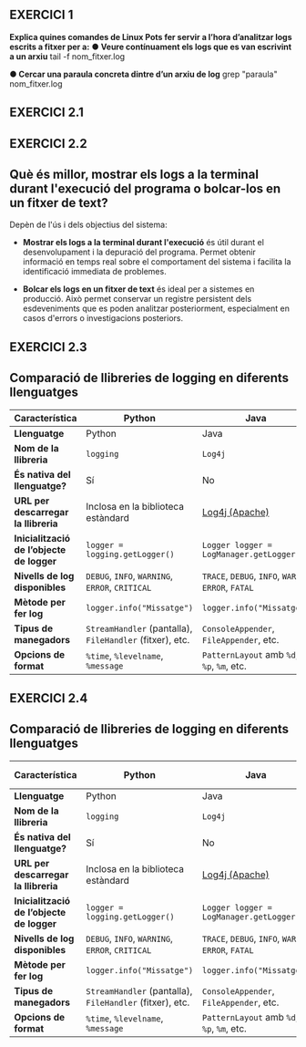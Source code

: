 ## EXERCICI 1
**Explica quines comandes de Linux Pots fer servir a l’hora d’analitzar logs escrits a fitxer per a:**
**● Veure contínuament els logs que es van escrivint a un arxiu**
tail -f nom_fitxer.log

**● Cercar una paraula concreta dintre d’un arxiu de log**
grep "paraula" nom_fitxer.log


## EXERCICI 2.1


## EXERCICI 2.2
## Què és millor, mostrar els logs a la terminal durant l'execució del programa o bolcar-los en un fitxer de text?

Depèn de l'ús i dels objectius del sistema:

- **Mostrar els logs a la terminal durant l'execució** és útil durant el desenvolupament i la depuració del programa. Permet obtenir informació en temps real sobre el comportament del sistema i facilita la identificació immediata de problemes.
  
- **Bolcar els logs en un fitxer de text** és ideal per a sistemes en producció. Això permet conservar un registre persistent dels esdeveniments que es poden analitzar posteriorment, especialment en casos d'errors o investigacions posteriors.


## EXERCICI 2.3



## Comparació de llibreries de logging en diferents llenguatges

| **Característica**               | **Python**                      | **Java**                         | **JavaScript**                    |
|-----------------------------------|----------------------------------|-----------------------------------|------------------------------------|
| **Llenguatge**                    | Python                          | Java                             | JavaScript                        |
| **Nom de la llibreria**           | `logging`                       | `Log4j`                          | `Winston`                         |
| **És nativa del llenguatge?**     | Sí                              | No                               | No                                |
| **URL per descarregar la llibreria** | Inclosa en la biblioteca estàndard | [Log4j (Apache)](https://logging.apache.org/log4j/2.x/) | [Winston GitHub](https://github.com/winstonjs/winston) |
| **Inicialització de l’objecte de logger** | `logger = logging.getLogger()`   | `Logger logger = LogManager.getLogger();` | `const logger = require('winston');` |
| **Nivells de log disponibles**    | `DEBUG`, `INFO`, `WARNING`, `ERROR`, `CRITICAL` | `TRACE`, `DEBUG`, `INFO`, `WARN`, `ERROR`, `FATAL` | `error`, `warn`, `info`, `verbose`, `debug`, `silly` |
| **Mètode per fer log**            | `logger.info("Missatge")`       | `logger.info("Missatge")`        | `logger.info("Missatge");`        |
| **Tipus de manegadors**           | `StreamHandler` (pantalla), `FileHandler` (fitxer), etc. | `ConsoleAppender`, `FileAppender`, etc. | `Console` (pantalla), `File` (fitxer), etc. |
| **Opcions de format**             | `%time`, `%levelname`, `%message` | `PatternLayout` amb `%d`, `%p`, `%m`, etc. | JSON o formats personalitzats (`template`) |


## EXERCICI 2.4

## Comparació de llibreries de logging en diferents llenguatges

| **Característica**               | **Python**                      | **Java**                         | **Altres (opcional): JavaScript** |
|-----------------------------------|----------------------------------|-----------------------------------|------------------------------------|
| **Llenguatge**                    | Python                          | Java                             | JavaScript                        |
| **Nom de la llibreria**           | `logging`                       | `Log4j`                          | `Winston`                         |
| **És nativa del llenguatge?**     | Sí                              | No                               | No                                |
| **URL per descarregar la llibreria** | Inclosa en la biblioteca estàndard | [Log4j (Apache)](https://logging.apache.org/log4j/2.x/) | [Winston GitHub](https://github.com/winstonjs/winston) |
| **Inicialització de l’objecte de logger** | `logger = logging.getLogger()`   | `Logger logger = LogManager.getLogger();` | `const logger = require('winston');` |
| **Nivells de log disponibles**    | `DEBUG`, `INFO`, `WARNING`, `ERROR`, `CRITICAL` | `TRACE`, `DEBUG`, `INFO`, `WARN`, `ERROR`, `FATAL` | `error`, `warn`, `info`, `verbose`, `debug`, `silly` |
| **Mètode per fer log**            | `logger.info("Missatge")`       | `logger.info("Missatge")`        | `logger.info("Missatge");`        |
| **Tipus de manegadors**           | `StreamHandler` (pantalla), `FileHandler` (fitxer), etc. | `ConsoleAppender`, `FileAppender`, etc. | `Console` (pantalla), `File` (fitxer), etc. |
| **Opcions de format**             | `%time`, `%levelname`, `%message` | `PatternLayout` amb `%d`, `%p`, `%m`, etc. | JSON o formats personalitzats (`template`) |


